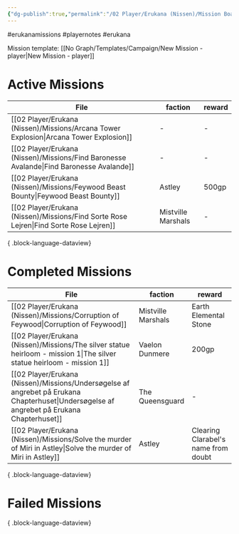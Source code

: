 ```yaml
---
{"dg-publish":true,"permalink":"/02 Player/Erukana (Nissen)/Mission Board/"}
---
```


#erukanamissions #playernotes #erukana 

Mission template: [[No Graph/Templates/Campaign/New Mission - player\|New Mission - player]]

# Active Missions

| File                                                                                        | faction            | reward |
| ------------------------------------------------------------------------------------------- | ------------------ | ------ |
| [[02 Player/Erukana (Nissen)/Missions/Arcana Tower Explosion\|Arcana Tower Explosion]]   | \-                 | \-     |
| [[02 Player/Erukana (Nissen)/Missions/Find Baronesse Avalande\|Find Baronesse Avalande]] | \-                 | \-     |
| [[02 Player/Erukana (Nissen)/Missions/Feywood Beast Bounty\|Feywood Beast Bounty]]       | Astley             | 500gp  |
| [[02 Player/Erukana (Nissen)/Missions/Find Sorte Rose Lejren\|Find Sorte Rose Lejren]]   | Mistville Marshals | \-     |

{ .block-language-dataview}

# Completed Missions 
| File                                                                                                                                          | faction            | reward                              |
| --------------------------------------------------------------------------------------------------------------------------------------------- | ------------------ | ----------------------------------- |
| [[02 Player/Erukana (Nissen)/Missions/Corruption of Feywood\|Corruption of Feywood]]                                                       | Mistville Marshals | Earth Elemental Stone               |
| [[02 Player/Erukana (Nissen)/Missions/The silver statue heirloom - mission 1\|The silver statue heirloom - mission 1]]                     | Vaelon Dunmere     | 200gp                               |
| [[02 Player/Erukana (Nissen)/Missions/Undersøgelse af angrebet på Erukana Chapterhuset\|Undersøgelse af angrebet på Erukana Chapterhuset]] | The Queensguard    | \-                                  |
| [[02 Player/Erukana (Nissen)/Missions/Solve the murder of Miri in Astley\|Solve the murder of Miri in Astley]]                             | Astley             | Clearing Clarabel's name from doubt |

{ .block-language-dataview}

# Failed Missions 


{ .block-language-dataview}

